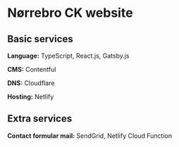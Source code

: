 # Nørrebro CK website

## Basic services
**Language:**
TypeScript, React.js, Gatsby.js

**CMS:**
Contentful

**DNS:**
Cloudflare

**Hosting:**
Netlify

## Extra services
**Contact formular mail:** SendGrid, Netlify Cloud Function

